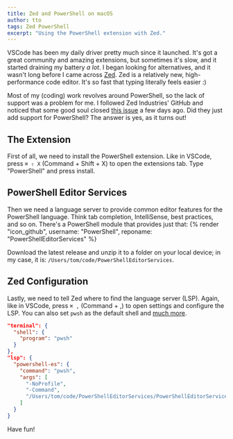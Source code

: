 ```yaml
---
title: Zed and PowerShell on macOS
author: tto
tags: Zed PowerShell
excerpt: "Using the PowerShell extension with Zed."
---
```


VSCode has been my daily driver pretty much since it launched. It's got a great community and amazing extensions, but sometimes it's slow, and it started draining my battery *a lot*. I began looking for alternatives, and it wasn't long before I came across [Zed](https://zed.dev). Zed is a relatively new, high-performance code editor. It's so fast that typing literally feels easier :)

Most of my (coding) work revolves around PowerShell, so the lack of support was a problem for me. I followed Zed Industries' GitHub and noticed that some good soul closed [this issue](https://github.com/zed-industries/extensions/issues/496) a few days ago. Did they just add support for PowerShell? The answer is yes, as it turns out!

## The Extension

First of all, we need to install the PowerShell extension. Like in VSCode, press `⌘ ⇧ X` (Command + Shift + X) to open the extensions tab. Type "PowerShell" and press install.

## PowerShell Editor Services

Then we need a language server to provide common editor features for the PowerShell language. Think tab completion, IntelliSense, best practices, and so on. There's a PowerShell module that provides just that: {% render "icon_github", username: "PowerShell", reponame: "PowerShellEditorServices" %}

Download the latest release and unzip it to a folder on your local device; in my case, it is: `/Users/tom/code/PowerShellEditorServices`.

## Zed Configuration

Lastly, we need to tell Zed where to find the language server (LSP). Again, like in VSCode, press `⌘ ,` (Command + ,) to open settings and configure the LSP. You can also set `pwsh` as the default shell and [much more](https://zed.dev/docs/configuring-zed).

```json
"terminal": {
  "shell": {
    "program": "pwsh"
  }
},
"lsp": {
  "powershell-es": {
    "command": "pwsh",
    "args": [
      "-NoProfile",
      "-Command",
      "/Users/tom/code/PowerShellEditorServices/PowerShellEditorServices/Start-EditorServices.ps1"
    ]
  }
}
```

Have fun!
